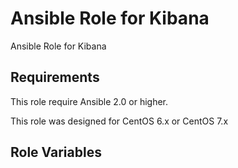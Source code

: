 Ansible Role for Kibana
=========================

Ansible Role for Kibana

Requirements
------------

This role require Ansible 2.0 or higher.

This role was designed for CentOS 6.x or CentOS 7.x

Role Variables
--------------
